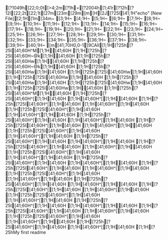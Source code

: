[?1049h[22;0;0t[>4;2m[?1h=[?2004h[1;41r[?12h[?12l[22;2t[22;1t[27m[23m[29m[m[H[2J[?25l[41;1H"echo" [New File][2;1H[1m[34m~                                                                                      [3;1H~                                                                                      [4;1H~                                                                                      [5;1H~                                                                                      [6;1H~                                                                                      [7;1H~                                                                                      [8;1H~                                                                                      [9;1H~                                                                                      [10;1H~                                                                                      [11;1H~                                                                                      [12;1H~                                                                                      [13;1H~                                                                                      [14;1H~                                                                                      [15;1H~                                                                                      [16;1H~                                                                                      [17;1H~                                                                                      [18;1H~                                                                                      [19;1H~                                                                                      [20;1H~                                                                                      [21;1H~                                                                                      [22;1H~                                                                                      [23;1H~                                                                                      [24;1H~                                                                                      [25;1H~                                                                                      [26;1H~                                                                                      [27;1H~                                                                                      [28;1H~                                                                                      [29;1H~                                                                                      [30;1H~                                                                                      [31;1H~                                                                                      [32;1H~                                                                                      [33;1H~                                                                                      [34;1H~                                                                                      [35;1H~                                                                                      [36;1H~                                                                                      [37;1H~                                                                                      [38;1H~                                                                                      [39;1H~                                                                                      [40;1H~                                                                                      [m[41;70H0,0-1[9CAll[1;1H[?25h[?25l[41;60H^M[1;1H[41;60H  [1;1H[?25h[?25l[41;60H~@k[1;1H[41;60H   [1;1H[?25h[?25l[41;60Hw[1;1H[41;60H [1;1H[?25h[?25l[41;60H~@k[1;1H[41;60H   [1;1H[?25h[?25l[41;60Hw[1;1H[41;60H [1;1H[?25h[?25l[41;60Hw[1;1H[41;60H [1;1H[?25h[?25l[41;60Hw[1;1H[41;60H [1;1H[?25h[?25l[41;60Hw[1;1H[41;60H [1;1H[?25h[?25l[41;60Hw[1;1H[41;60H [1;1H[?25h[?25l[41;60Hw[1;1H[41;60H [1;1H[?25h[?25l[41;60H^M[1;1H[41;60H  [1;1H[?25h[?25l[41;60H^[[1;1H[41;60H  [1;1H[41;60H^[[1;1H[41;60H  [1;1H[?25h[?25l[41;60H^[[1;1H[41;60H  [1;1H[41;60H^[[1;1H[41;60H  [1;1H[?25h[?25l[41;60H^[[1;1H[41;60H  [1;1H[41;60H^[[1;1H[41;60H  [1;1H[?25h[?25l[41;60H^[[1;1H[41;60H  [1;1H[41;60H^[[1;1H[41;60H  [1;1H[?25h[?25l[41;60H^[[1;1H[41;60H  [1;1H[41;60H^[[1;1H[41;60H  [1;1H[?25h[?25l[41;60H^[[1;1H[41;60H  [1;1H[41;60H^[[1;1H[41;60H  [1;1H[?25h[?25l[41;60H^[[1;1H[41;60H  [1;1H[41;60H^[[1;1H[41;60H  [1;1H[?25h[?25l[41;60H^[[1;1H[41;60H  [1;1H[41;60H^[[1;1H[41;60H  [1;1H[?25h[?25l[41;60H^[[1;1H[41;60H  [1;1H[41;60H^[[1;1H[41;60H  [1;1H[?25h[?25l[41;60H^[[1;1H[41;60H  [1;1H[41;60H^[[1;1H[41;60H  [1;1H[?25h[?25l[41;60H^[[1;1H[41;60H  [1;1H[41;60H^[[1;1H[41;60H  [1;1H[?25h[?25l[41;60H^[[1;1H[41;60H  [1;1H[41;60H^[[1;1H[41;60H  [1;1H[?25h[?25l[41;60H^[[1;1H[41;60H  [1;1H[41;60H^[[1;1H[41;60H  [1;1H[?25h[?25l[41;60H^[[1;1H[41;60H  [1;1H[41;60H^[[1;1H[41;60H  [1;1H[?25h[?25l[41;60H^[[1;1H[41;60H  [1;1H[41;60H^[[1;1H[41;60H  [1;1H[?25h[?25l[41;60H^[[1;1H[41;60H  [1;1H[41;60H^[[1;1H[41;60H  [1;1H[?25h[?25l[41;60H^[[1;1H[41;60H  [1;1H[41;60H^[[1;1H[41;60H  [1;1H[?25h[?25l[41;60H^[[1;1H[41;60H  [1;1H[41;60H^[[1;1H[41;60H  [1;1H[?25h[?25l[41;60H^[[1;1H[41;60H  [1;1H[41;60H^[[1;1H[41;60H  [1;1H[?25hMy first readme
